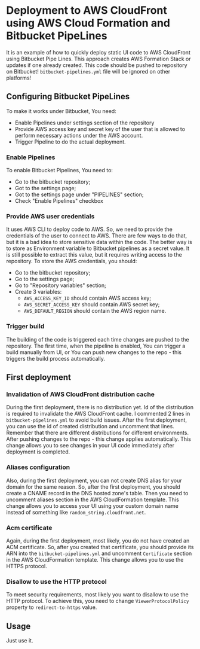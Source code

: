 # Deployment to AWS CloudFront using AWS Cloud Formation and Bitbucket PipeLines
It is an example of how to quickly deploy static UI code to AWS CloudFront using Bitbucket Pipe Lines.
This approach creates AWS Formation Stack or updates if one already created.
This code should be pushed to repository on Bitbucket! `bitbucket-pipelines.yml` file will be ignored on
 other platforms!

## Configuring Bitbucket PipeLines
To make it works under Bitbucket, You need:
 - Enable Pipelines under settings section of the repository
 - Provide AWS access key and secret key of the user that is allowed to perform necessary actions under the AWS account.
 - Trigger Pipeline to do the actual deployment.

### Enable Pipelines
To enable Bitbucket Pipelines, You need to:
 - Go to the bitbucket repository;
 - Got to the settings page;
 - Got to the settings page under "PIPELINES" section;
 - Check "Enable Pipelines" checkbox

### Provide AWS user credentials
It uses AWS CLI to deploy code to AWS. So, we need to provide the credentials of the user to connect to AWS.
There are few ways to do that, but it is a bad idea to store sensitive data within the code. The better way is to store as Environment variable to Bitbucket pipelines as a secret value. It is still possible to extract this value, but it requires writing access to the repository.
To store the AWS credentials, you should:
 - Go to the bitbucket repository;
 - Go to the settings page;
 - Go to "Repository variables" section;
 - Create 3 variables:
    - `AWS_ACCESS_KEY_ID` should contain AWS access key;
    - `AWS_SECRET_ACCESS_KEY` should contain AWS secret key;
    - `AWS_DEFAULT_REGION` should contain the AWS region name.

### Trigger build
The building of the code is triggered each time changes are pushed to the repository. The first time, when the pipeline is enabled, You can trigger a build manually from UI, or You can push new changes to the repo - this triggers the build process automatically.


## First deployment

### Invalidation of AWS CloudFront distribution cache
During the first deployment, there is no distribution yet. Id of the distribution is required to invalidate the AWS CloudFront cache. I commented 2 lines in `bitbucket-pipelines.yml` to avoid build issues. After the first deployment, you can use the id of created distribution and uncomment that lines. Remember that there are different distributions for different environments.
After pushing changes to the repo - this change applies automatically.
This change allows you to see changes in your UI code immediately after deployment is completed.

### Aliases configuration
Also, during the first deployment, you can not create DNS alias for your domain for the same reason. So, after the first deployment, you should create a CNAME record in the DNS hosted zone's table. Then you need to uncomment aliases section in the AWS CloudFormation template.
This change allows you to access your UI using your custom domain name instead of something like `random_string.cloudfront.net`.

### Acm certificate
Again, during the first deployment, most likely, you do not have created an ACM certificate. So, after you created that certificate, you should provide its ARN into the `bitbucket-pipelines.yml` and uncomment `Certificate` section in the AWS CloudFormation template.
This change allows you to use the HTTPS protocol.

### Disallow to use the HTTP protocol
To meet security requirements, most likely you want to disallow to use the HTTP protocol. To achieve this, you need to change `ViewerProtocolPolicy` property to `redirect-to-https` value.

## Usage
Just use it.
